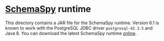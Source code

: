 # [SchemaSpy](https://schemaspy.org/) runtime
This directory contains a JAR file for the SchemaSpy runtime. Version 6.1 is known to work with the PostgreSQL JDBC driver `postgresql-42.3.5` and Java 8. You can download the latest SchemaSpy runtime [online](https://schemaspy.org/).